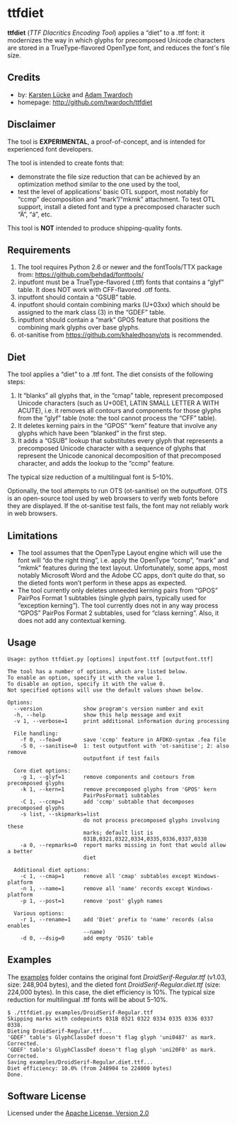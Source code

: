 ttfdiet
=======
**ttfdiet** (*TTF DIacritics Encoding Tool*) applies a “diet” to a .ttf font: it modernizes
the way in which glyphs for precomposed Unicode characters are stored in
a TrueType-flavored OpenType font, and reduces the font's file size. 

Credits
-------
* by: [Karsten Lücke](./AUTHORS) and [Adam Twardoch](./AUTHORS) 
* homepage: http://github.com/twardoch/ttfdiet

Disclaimer
----------
The tool is **EXPERIMENTAL**, a proof-of-concept, and is intended for experienced 
font developers.

The tool is intended to create fonts that:

* demonstrate the file size reduction that can be achieved by
  an optimization method similar to the one used by the tool,
* test the level of applications’ basic OTL support, most notably for
  “ccmp” decomposition and “mark”/“mkmk” attachment. To test OTL support,
  install a dieted font and type a precomposed character such “Ä”, “á”, etc.

This tool is **NOT** intended to produce shipping-quality fonts.

Requirements
------------
1. The tool requires Python 2.6 or newer and the fontTools/TTX package from:
   https://github.com/behdad/fonttools/
2. inputfont must be a TrueType-flavored (.ttf) fonts that contains
   a “glyf” table. It does NOT work with CFF-flavored .otf fonts.
3. inputfont should contain a “GSUB” table.
4. inputfont should contain combining marks (U+03xx) which should be assigned
   to the mark class (3) in the “GDEF” table.
5. inputfont should contain a “mark” GPOS feature that positions the combining
   mark glyphs over base glyphs.
6. ot-sanitise from https://github.com/khaledhosny/ots is recommended.

Diet
----
The tool applies a “diet” to a .ttf font. The diet consists of the following steps:

1. It “blanks” all glyphs that, in the “cmap” table, represent precomposed
   Unicode characters (such as U+00E1, LATIN SMALL LETTER A WITH ACUTE),
   i.e. it removes all contours and components for those glyphs from the
   “glyf” table (note: the tool cannot process the “CFF” table).
3. It deletes kerning pairs in the “GPOS” “kern” feature that involve 
   any glyphs which have been “blanked” in the first step. 
3. It adds a “GSUB” lookup that substitutes every glyph that represents
   a precomposed Unicode character with a sequence of glyphs that represent
   the Unicode canonical decomposition of that precomposed character,
   and adds the lookup to the “ccmp” feature.

The typical size reduction of a multilingual font is 5–10%.

Optionally, the tool attempts to run OTS (ot-sanitise) on the outputfont. 
OTS is an open-source tool used by web browsers to verify web fonts before 
they are displayed. If the ot-sanitise test fails, the font may not reliably 
work in web browsers.

Limitations
-----------
* The tool assumes that the OpenType Layout engine which will use the font will 
  “do the right thing”, i.e. apply the OpenType “ccmp”, “mark” and “mkmk” features 
  during the text layout. Unfortunately, some apps, most notably Microsoft Word 
  and the Adobe CC apps, don’t quite do that, so the dieted fonts won’t perform 
  in these apps as expected. 
* The tool currently only deletes unneeded kerning pairs from “GPOS” PairPos 
  Format 1 subtables (single glyph pairs, typically used for “exception kerning”). 
  The tool currently does not in any way process “GPOS” PairPos Format 2 subtables, 
  used for “class kerning”. Also, it does not add any contextual kerning. 

Usage
-----
```
Usage: python ttfdiet.py [options] inputfont.ttf [outputfont.ttf]

The tool has a number of options, which are listed below.
To enable an option, specify it with the value 1.
To disable an option, specify it with the value 0.
Not specified options will use the default values shown below.

Options:
  --version             show program's version number and exit
  -h, --help            show this help message and exit
  -v 1, --verbose=1     print additional information during processing

  File handling:
    -f 0, --fea=0       save 'ccmp' feature in AFDKO-syntax .fea file
    -S 0, --sanitise=0  1: test outputfont with 'ot-sanitise'; 2: also remove
                        outputfont if test fails

  Core diet options:
    -g 1, --glyf=1      remove components and contours from precomposed glyphs
    -k 1, --kern=1      remove precomposed glyphs from 'GPOS' kern
                        PairPosFormat1 subtables
    -C 1, --ccmp=1      add 'ccmp' subtable that decomposes precomposed glyphs
    -s list, --skipmarks=list
                        do not process precomposed glyphs involving these
                        marks; default list is
                        031B,0321,0322,0334,0335,0336,0337,0338
    -a 0, --repmarks=0  report marks missing in font that would allow a better
                        diet

  Additional diet options:
    -c 1, --cmap=1      remove all 'cmap' subtables except Windows-platform
    -n 1, --name=1      remove all 'name' records except Windows-platform
    -p 1, --post=1      remove 'post' glyph names

  Various options:
    -r 1, --rename=1    add 'Diet' prefix to 'name' records (also enables
                        --name)
    -d 0, --dsig=0      add empty 'DSIG' table

```
Examples
--------

The [examples](./examples/) folder contains the original font *DroidSerif-Regular.ttf* (v1.03, size: 248,904 bytes), and the dieted font *DroidSerif-Regular.diet.ttf* (size: 224,000 bytes). In this case, the diet efficiency is 10%. The typical size reduction for multilingual .ttf fonts will be about 5–10%. 

```
$ ./ttfdiet.py examples/DroidSerif-Regular.ttf
Skipping marks with codepoints 031B 0321 0322 0334 0335 0336 0337 0338.
Dieting DroidSerif-Regular.ttf...
'GDEF' table's GlyphClassDef doesn't flag glyph 'uni0487' as mark. Corrected.
'GDEF' table's GlyphClassDef doesn't flag glyph 'uni20F0' as mark. Corrected.
Saving examples/DroidSerif-Regular.diet.ttf...
Diet efficiency: 10.0% (from 248904 to 224000 bytes)
Done.
```
Software License
----------------
Licensed under the [Apache License, Version 2.0](http://www.apache.org/licenses/LICENSE-2.0)
